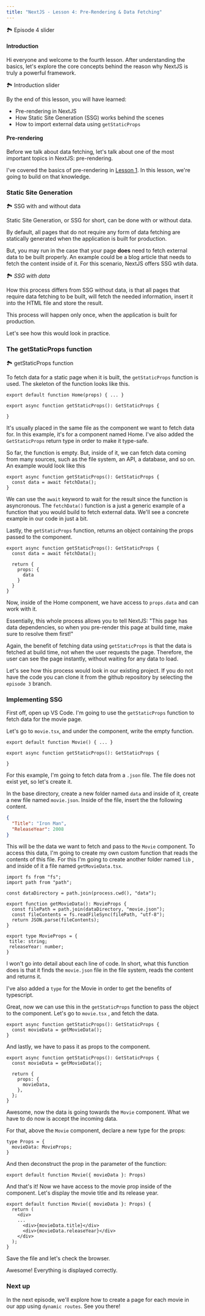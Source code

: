 ```yaml
---
title: "NextJS - Lesson 4: Pre-Rendering & Data Fetching"
---
```

🏞️ Episode 4 slider

#### Introduction
Hi everyone and welcome to the fourth lesson. After understanding the basics, let's explore the core concepts behind the reason why NextJS is truly a powerful framework. 

🏞️ Introduction slider

By the end of this lesson, you will have learned:
- Pre-rendering in NextJS
- How Static Site Generation (SSG) works behind the scenes
- How to import external data using `getStaticProps`

#### Pre-rendering
Before we talk about data fetching, let's talk about one of the most important topics in NextJS: pre-rendering.

I've covered the basics of pre-rendering in [Lesson 1](Courses/NextJS/NextJS%20-%20Lesson%201.md). In this lesson, we're going to build on that knowledge.

### Static Site Generation
🏞️ SSG with and without data

Static Site Generation, or SSG for short, can be done with or without data.

By default, all pages that do not require any form of data fetching are statically generated when the application is built for production.

But, you may run in the case that your page **does** need to fetch external data to be built properly. An example could be a blog article that needs to fetch the content inside of it. For this scenario, NextJS offers SSG wtih data.

🏞️ *SSG with data*

How this process differs from SSG without data, is that all pages that require data fetching to be built, will fetch the needed information, insert it into the HTML file and store the result. 

This process will happen only once, when the application is built for production.

Let's see how this would look in practice.

### The getStaticProps function
🏞️ getStaticProps function

To fetch data for a static page when it is built, the `getStaticProps` function is used. The skeleton of the function looks like this.

```tsx
export default function Home(props) { ... }

export async function getStaticProps(): GetStaticProps {
  
}
```

It's usually placed in the same file as the component we want to fetch data for. In this example, it's for a component named Home. I've also added the `GetStaticProps` return type in order to make it type-safe.

So far, the function is empty. But, inside of it, we can fetch data coming from many sources, such as the file system, an API, a database, and so on. An example would look like this

```tsx
export async function getStaticProps(): GetStaticProps {
  const data = await fetchData();
}
```

We can use the `await` keyword to wait for the result since the function is asyncronous. The `fetchData()` function is a just a generic example of a function that you would build to fetch external data. We'll see a concrete example in our code in just a bit.

Lastly, the `getStaticProps` function, returns an object containing the props passed to the component.

```tsx
export async function getStaticProps(): GetStaticProps {
  const data = await fetchData();

  return {
    props: {
      data
    }
  }
}
```

Now, inside of the Home component, we have access to `props.data` and can work with it.

Essentially, this whole process allows you to tell NextJS: "This page has data dependencies, so when you pre-render this page at build time, make sure to resolve them first!"

Again, the benefit of fetching data using `getStaticProps` is that the data is fetched at build time, not when the user requests the page. Therefore, the user can see the page instantly, without waiting for any data to load. 

Let's see how this process would look in our existing project. If you do not have the code you can clone it from the github repository by selecting the `episode 3` branch. 

### Implementing SSG
First off, open up VS Code. I'm going to use the `getStaticProps` function to fetch data for the movie page.

Let's go to `movie.tsx`, and under the component, write the empty function.

```tsx
export default function Movie() { ... }

export async function getStaticProps(): GetStaticProps {

}
```

For this example, I'm going to fetch data from a `.json` file. The file does not exist yet, so let's create it.

In the base directory, create a new folder named `data` and inside of it, create a new file named `movie.json`. Inside of the file, insert the the following content.

```JSON
{
  "Title": "Iron Man",
  "ReleaseYear": 2008
}
```

This will be the data we want to fetch and pass to the `Movie` component. To access this data, I'm going to create my own custom function that reads the contents of this file. For this I'm going to create another folder named `lib` , and inside of it a file named `getMovieData.tsx`.

```tsx
import fs from "fs";
import path from "path";

const dataDirectory = path.join(process.cwd(), "data");

export function getMovieData(): MovieProps {
  const filePath = path.join(dataDirectory, "movie.json");
  const fileContents = fs.readFileSync(filePath, "utf-8");
  return JSON.parse(fileContents);
}

export type MovieProps = {
 title: string;
 releaseYear: number;
}
```

I won't go into detail about each line of code. In short, what this function does is that it finds the `movie.json` file in the file system, reads the content and returns it.

I've also added a `type` for the Movie in order to get the benefits of typescript.

Great, now we can use this in the `getStaticProps` function to pass the object to the component. Let's go to `movie.tsx` , and fetch the data.

```tsx
export async function getStaticProps(): GetStaticProps {
  const movieData = getMovieData();
}
```

And lastly, we have to pass it as props to the component.

```tsx
export async function getStaticProps(): GetStaticProps {
  const movieData = getMovieData();

  return {
    props: {
      movieData,
    },
  };
}
```

Awesome, now the data is going towards the `Movie` component. What we have to do now is accept the incoming data.

For that, above the `Movie` component, declare a new type for the props:

```tsx
type Props = {
  movieData: MovieProps;
}
```

And then deconstruct the prop in the parameter of the function:

```tsx
export default function Movie({ movieData }: Props)
```

And that's it! Now we have access to the movie prop inside of the component. Let's display the movie title and its release year.

```tsx
export default function Movie({ movieData }: Props) {
  return (
    <div>
    ...
      <div>{movieData.title}</div>
      <div>{movieData.releaseYear}</div>
    </div>
  );
}
```

Save the file and let's check the browser. 

Awesome! Everything is displayed correctly.

### Next up
In the next episode, we'll explore how to create a page for each movie in our app using `dynamic routes`. See you there!
